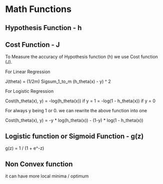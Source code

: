 # Math Functions

## Hypothesis Function - h

## Cost Function - J

To Measure the accuracy of Hypothesis function (h) we use Cost function (J).

For Linear Regression

J(theta) = (1/2m) Sigsum_1_to_m (h_theta(x) - y) ^ 2

For Logistic Regression

Cost(h_theta(x), y) = -log(h_theta(x)) if y = 1
                    = -log(1 - h_theta(x)) if y = 0

For always y being 1 or 0. we can rewrite the above function into one

Cost(h_theta(x), y) = -y * log(h_theta(x)) - (1-y) * log(1 - h_theta(x))

## Logistic function or Sigmoid Function - g(z)

g(z) = 1 / (1 + e^-z)

## Non Convex function

it can have more local minima / optimum